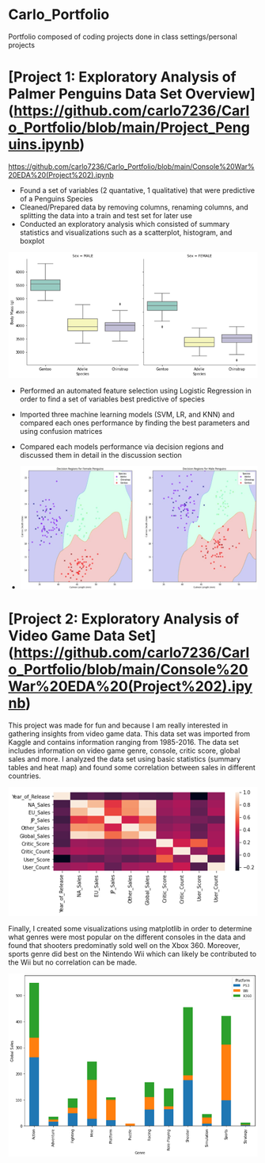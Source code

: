 # Carlo_Portfolio
Portfolio composed of coding projects done in class settings/personal projects
# [Project 1: Exploratory Analysis of Palmer Penguins Data Set Overview] (https://github.com/carlo7236/Carlo_Portfolio/blob/main/Project_Penguins.ipynb)

https://github.com/carlo7236/Carlo_Portfolio/blob/main/Console%20War%20EDA%20(Project%202).ipynb
* Found a set of variables (2 quantative, 1 qualitative) that were predictive of a Penguins Species
* Cleaned/Prepared data by removing columns, renaming columns, and splitting the data into a train and test set for later use
* Conducted an exploratory analysis which consisted of summary statistics and visualizations such as a scatterplot, histogram, and boxplot

![](https://github.com/carlo7236/Carlo_Portfolio/blob/main/images/BoxPlot.png)

* Performed an automated feature selection using Logistic Regression in order to find a set of variables best predictive of species
* Imported three machine learning models (SVM, LR, and KNN) and compared each ones performance by finding the best parameters and using confusion matrices  
* Compared each models performance via decision regions and discussed them in detail in the discussion section

* ![](https://github.com/carlo7236/Carlo_Portfolio/blob/main/images/Decision.jpg)

# [Project 2: Exploratory Analysis of Video Game Data Set] (https://github.com/carlo7236/Carlo_Portfolio/blob/main/Console%20War%20EDA%20(Project%202).ipynb)

This project was made for fun and because I am really interested in gathering insights from video game data. This data set was imported from Kaggle and contains information ranging from 1985-2016. The data set includes information on video game genre, console, critic score, global sales and more. I analyzed the data set using basic statistics (summary tables and heat map) and found some correlation between sales in different countries. 

![](https://github.com/carlo7236/Carlo_Portfolio/blob/main/images/Heatmap.png)

Finally, I created some visualizations using matplotlib in order to determine what genres were most popular on the different consoles in the data and found that shooters predominatly sold well on the Xbox 360. Moreover, sports genre did best on the Nintendo Wii which can likely be contributed to the Wii but no correlation can be made. 

![](https://github.com/carlo7236/Carlo_Portfolio/blob/main/images/GlobalSales.png)
